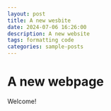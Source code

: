 ```yaml
---
layout: post
title: A new wesbite
date: 2024-07-06 16:26:00
description: A new website
tags: formatting code
categories: sample-posts
---
```



# A new webpage

Welcome!